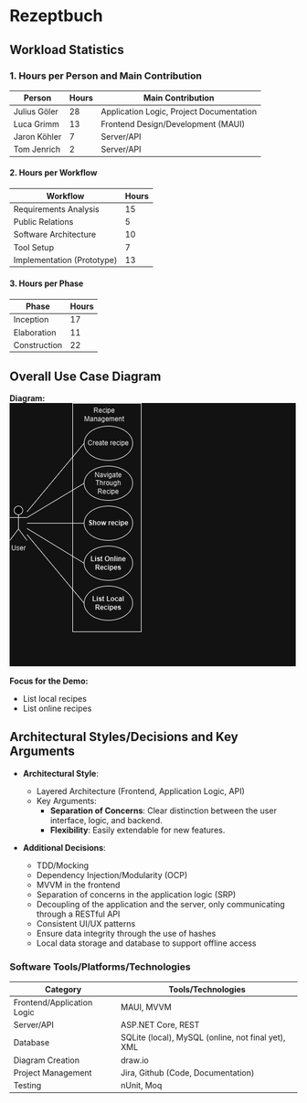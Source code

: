 # Rezeptbuch

## Workload Statistics

### 1. Hours per Person and Main Contribution
| Person               | Hours     | Main Contribution                        |
|----------------------|-----------|------------------------------------------|
| Julius Göler         | 28        | Application Logic, Project Documentation |
| Luca Grimm           | 13        | Frontend Design/Development (MAUI)       |
| Jaron Köhler         | 7         | Server/API                               |
| Tom Jenrich          | 2         | Server/API                               |

#### 2. Hours per Workflow
| Workflow                    | Hours     |
|-----------------------------|-----------|
| Requirements Analysis       | 15        |
| Public Relations            | 5         |
| Software Architecture       | 10        |
| Tool Setup                  | 7         |
| Implementation (Prototype)  | 13        |

#### 3. Hours per Phase
| Phase               | Hours |
|---------------------|-------|
| Inception           | 17    |
| Elaboration         | 11    |
| Construction        | 22    |



## Overall Use Case Diagram

**Diagram:**  
![Overall Use Case Diagram](https://github.com/GermanJesus-lul/Rezeptbuch/blob/main/docs/UseCaseDiagram.png)

**Focus for the Demo:**  
- List local recipes
- List online recipes


## **Architectural Styles/Decisions and Key Arguments**

- **Architectural Style**:
  - Layered Architecture (Frontend, Application Logic, API)
  - Key Arguments:
    - **Separation of Concerns**: Clear distinction between the user interface, logic, and backend.
    - **Flexibility**: Easily extendable for new features.

- **Additional Decisions**:
  - TDD/Mocking
  - Dependency Injection/Modularity (OCP)
  - MVVM in the frontend
  - Separation of concerns in the application logic (SRP)
  - Decoupling of the application and the server, only communicating through a RESTful API
  - Consistent UI/UX patterns
  - Ensure data integrity through the use of hashes
  - Local data storage and database to support offline access

### **Software Tools/Platforms/Technologies**

| Category                   | Tools/Technologies      |
|----------------------------|-----------------------------|
| Frontend/Application Logic | MAUI, MVVM                  |
| Server/API                 | ASP.NET Core, REST          |
| Database                   | SQLite (local), MySQL (online, not final yet), XML |
| Diagram Creation           | draw.io                     |
| Project Management         | Jira, Github (Code, Documentation) |
| Testing                    | nUnit, Moq                  |
